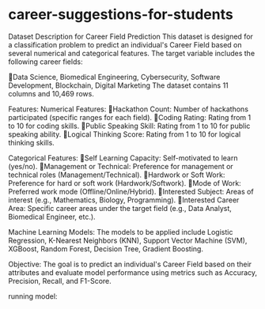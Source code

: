 # career-suggestions-for-students

                                                                                                           
                                                                                                             
Dataset Description for Career Field Prediction
This dataset is designed for a classification problem to predict an individual's Career Field based on several numerical and categorical features. The target variable includes the following career fields:

Data Science, Biomedical Engineering, Cybersecurity, Software Development, Blockchain, Digital Marketing
The dataset contains 11 columns and 10,469 rows.

Features:
Numerical Features:
Hackathon Count: Number of hackathons participated (specific ranges for each field).
Coding Rating: Rating from 1 to 10 for coding skills.
Public Speaking Skill: Rating from 1 to 10 for public speaking ability.
Logical Thinking Score: Rating from 1 to 10 for logical thinking skills.

Categorical Features:
Self Learning Capacity: Self-motivated to learn (yes/no).
Management or Technical: Preference for management or technical roles (Management/Technical).
Hardwork or Soft Work: Preference for hard or soft work (Hardwork/Softwork).
Mode of Work: Preferred work mode (Offline/Online/Hybrid).
Interested Subject: Areas of interest (e.g., Mathematics, Biology, Programming).
Interested Career Area: Specific career areas under the target field (e.g., Data Analyst, Biomedical Engineer, etc.).

Machine Learning Models:
The models to be applied include Logistic Regression, K-Nearest Neighbors (KNN), Support Vector Machine (SVM), XGBoost, Random Forest, Decision Tree, Gradient Boosting.


Objective:
The goal is to predict an individual's Career Field based on their attributes and evaluate model performance using metrics such as Accuracy, Precision, Recall, and F1-Score.

running model:


